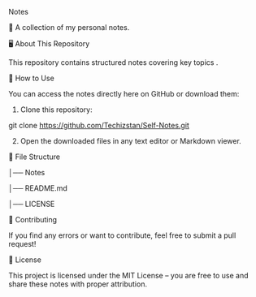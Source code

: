  Notes

📌 A collection of my personal notes.

🖥️ About This Repository

This repository contains structured notes covering key topics . 

🚀 How to Use

You can access the notes directly here on GitHub or download them:

1. Clone this repository:

git clone https://github.com/Techizstan/Self-Notes.git

2. Open the downloaded files in any text editor or Markdown viewer.

📂 File Structure

│── Notes

│── README.md

│── LICENSE 

🤝 Contributing

If you find any errors or want to contribute, feel free to submit a pull request!

📜 License

This project is licensed under the MIT License – you are free to use and share these notes with proper attribution.
